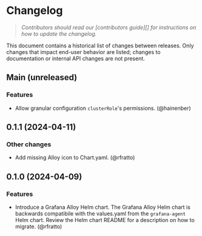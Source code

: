 # Changelog

> _Contributors should read our [contributors guide][] for instructions on how
> to update the changelog._

This document contains a historical list of changes between releases. Only
changes that impact end-user behavior are listed; changes to documentation or
internal API changes are not present.

Main (unreleased)
-----------------

### Features
- Allow granular configuration `clusterRole`'s permissions. (@hainenber)

0.1.1 (2024-04-11)
------------------

### Other changes

- Add missing Alloy icon to Chart.yaml. (@rfratto)

0.1.0 (2024-04-09)
------------------

### Features

- Introduce a Grafana Alloy Helm chart. The Grafana Alloy Helm chart is
  backwards compatibile with the values.yaml from the `grafana-agent` Helm
  chart. Review the Helm chart README for a description on how to migrate.
  (@rfratto)
